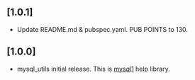 ## [1.0.1]

* Update README.md & pubspec.yaml. PUB POINTS to 130.

## [1.0.0]

* mysql_utils initial release. This is [mysql1](https://pub.dev/packages/mysql1) help library.
